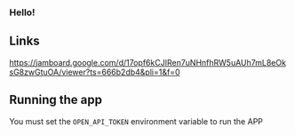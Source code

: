 ### Hello!

## Links
https://jamboard.google.com/d/17opf6kCJIRen7uNHnfhRW5uAUh7mL8eOksG8zwGtuOA/viewer?ts=666b2db4&pli=1&f=0

## Running the app
You must set the `OPEN_API_TOKEN` environment variable to run the APP
